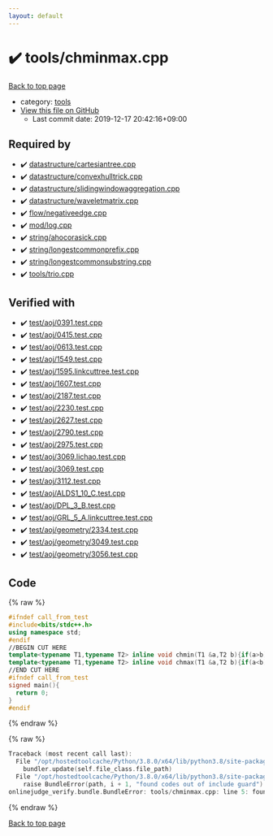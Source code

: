 ```yaml
---
layout: default
---
```


<!-- mathjax config similar to math.stackexchange -->
<script type="text/javascript" async
  src="https://cdnjs.cloudflare.com/ajax/libs/mathjax/2.7.5/MathJax.js?config=TeX-MML-AM_CHTML">
</script>
<script type="text/x-mathjax-config">
  MathJax.Hub.Config({
    TeX: { equationNumbers: { autoNumber: "AMS" }},
    tex2jax: {
      inlineMath: [ ['$','$'] ],
      processEscapes: true
    },
    "HTML-CSS": { matchFontHeight: false },
    displayAlign: "left",
    displayIndent: "2em"
  });
</script>

<script type="text/javascript" src="https://cdnjs.cloudflare.com/ajax/libs/jquery/3.4.1/jquery.min.js"></script>
<script src="https://cdn.jsdelivr.net/npm/jquery-balloon-js@1.1.2/jquery.balloon.min.js" integrity="sha256-ZEYs9VrgAeNuPvs15E39OsyOJaIkXEEt10fzxJ20+2I=" crossorigin="anonymous"></script>
<script type="text/javascript" src="../../assets/js/copy-button.js"></script>
<link rel="stylesheet" href="../../assets/css/copy-button.css" />


# :heavy_check_mark: tools/chminmax.cpp

<a href="../../index.html">Back to top page</a>

* category: <a href="../../index.html#4a931512ce65bdc9ca6808adf92d8783">tools</a>
* <a href="{{ site.github.repository_url }}/blob/master/tools/chminmax.cpp">View this file on GitHub</a>
    - Last commit date: 2019-12-17 20:42:16+09:00




## Required by

* :heavy_check_mark: <a href="../datastructure/cartesiantree.cpp.html">datastructure/cartesiantree.cpp</a>
* :heavy_check_mark: <a href="../datastructure/convexhulltrick.cpp.html">datastructure/convexhulltrick.cpp</a>
* :heavy_check_mark: <a href="../datastructure/slidingwindowaggregation.cpp.html">datastructure/slidingwindowaggregation.cpp</a>
* :heavy_check_mark: <a href="../datastructure/waveletmatrix.cpp.html">datastructure/waveletmatrix.cpp</a>
* :heavy_check_mark: <a href="../flow/negativeedge.cpp.html">flow/negativeedge.cpp</a>
* :heavy_check_mark: <a href="../mod/log.cpp.html">mod/log.cpp</a>
* :heavy_check_mark: <a href="../string/ahocorasick.cpp.html">string/ahocorasick.cpp</a>
* :heavy_check_mark: <a href="../string/longestcommonprefix.cpp.html">string/longestcommonprefix.cpp</a>
* :heavy_check_mark: <a href="../string/longestcommonsubstring.cpp.html">string/longestcommonsubstring.cpp</a>
* :heavy_check_mark: <a href="trio.cpp.html">tools/trio.cpp</a>


## Verified with

* :heavy_check_mark: <a href="../../verify/test/aoj/0391.test.cpp.html">test/aoj/0391.test.cpp</a>
* :heavy_check_mark: <a href="../../verify/test/aoj/0415.test.cpp.html">test/aoj/0415.test.cpp</a>
* :heavy_check_mark: <a href="../../verify/test/aoj/0613.test.cpp.html">test/aoj/0613.test.cpp</a>
* :heavy_check_mark: <a href="../../verify/test/aoj/1549.test.cpp.html">test/aoj/1549.test.cpp</a>
* :heavy_check_mark: <a href="../../verify/test/aoj/1595.linkcuttree.test.cpp.html">test/aoj/1595.linkcuttree.test.cpp</a>
* :heavy_check_mark: <a href="../../verify/test/aoj/1607.test.cpp.html">test/aoj/1607.test.cpp</a>
* :heavy_check_mark: <a href="../../verify/test/aoj/2187.test.cpp.html">test/aoj/2187.test.cpp</a>
* :heavy_check_mark: <a href="../../verify/test/aoj/2230.test.cpp.html">test/aoj/2230.test.cpp</a>
* :heavy_check_mark: <a href="../../verify/test/aoj/2627.test.cpp.html">test/aoj/2627.test.cpp</a>
* :heavy_check_mark: <a href="../../verify/test/aoj/2790.test.cpp.html">test/aoj/2790.test.cpp</a>
* :heavy_check_mark: <a href="../../verify/test/aoj/2975.test.cpp.html">test/aoj/2975.test.cpp</a>
* :heavy_check_mark: <a href="../../verify/test/aoj/3069.lichao.test.cpp.html">test/aoj/3069.lichao.test.cpp</a>
* :heavy_check_mark: <a href="../../verify/test/aoj/3069.test.cpp.html">test/aoj/3069.test.cpp</a>
* :heavy_check_mark: <a href="../../verify/test/aoj/3112.test.cpp.html">test/aoj/3112.test.cpp</a>
* :heavy_check_mark: <a href="../../verify/test/aoj/ALDS1_10_C.test.cpp.html">test/aoj/ALDS1_10_C.test.cpp</a>
* :heavy_check_mark: <a href="../../verify/test/aoj/DPL_3_B.test.cpp.html">test/aoj/DPL_3_B.test.cpp</a>
* :heavy_check_mark: <a href="../../verify/test/aoj/GRL_5_A.linkcuttree.test.cpp.html">test/aoj/GRL_5_A.linkcuttree.test.cpp</a>
* :heavy_check_mark: <a href="../../verify/test/aoj/geometry/2334.test.cpp.html">test/aoj/geometry/2334.test.cpp</a>
* :heavy_check_mark: <a href="../../verify/test/aoj/geometry/3049.test.cpp.html">test/aoj/geometry/3049.test.cpp</a>
* :heavy_check_mark: <a href="../../verify/test/aoj/geometry/3056.test.cpp.html">test/aoj/geometry/3056.test.cpp</a>


## Code

<a id="unbundled"></a>
{% raw %}
```cpp
#ifndef call_from_test
#include<bits/stdc++.h>
using namespace std;
#endif
//BEGIN CUT HERE
template<typename T1,typename T2> inline void chmin(T1 &a,T2 b){if(a>b) a=b;}
template<typename T1,typename T2> inline void chmax(T1 &a,T2 b){if(a<b) a=b;}
//END CUT HERE
#ifndef call_from_test
signed main(){
  return 0;
}
#endif

```
{% endraw %}

<a id="bundled"></a>
{% raw %}
```cpp
Traceback (most recent call last):
  File "/opt/hostedtoolcache/Python/3.8.0/x64/lib/python3.8/site-packages/onlinejudge_verify/docs.py", line 328, in write_contents
    bundler.update(self.file_class.file_path)
  File "/opt/hostedtoolcache/Python/3.8.0/x64/lib/python3.8/site-packages/onlinejudge_verify/bundle.py", line 123, in update
    raise BundleError(path, i + 1, "found codes out of include guard")
onlinejudge_verify.bundle.BundleError: tools/chminmax.cpp: line 5: found codes out of include guard

```
{% endraw %}

<a href="../../index.html">Back to top page</a>

